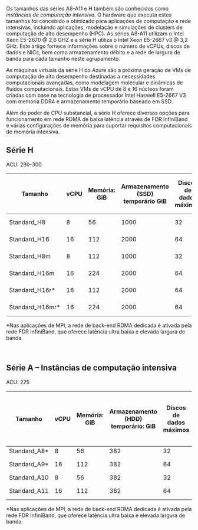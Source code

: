 
Os tamanhos das séries A8-A11 e H também são conhecidos como *instâncias de computação intensiva*. O hardware que executa estes tamanhos foi concebido e otimizado para aplicações de computação e rede intensivas, incluindo aplicações, modelação e simulações de clusters de computação de alto desempenho (HPC). As séries A8-A11 utilizam o Intel Xeon E5-2670 @ 2,6 GHZ e a série H utiliza o Intel Xeon E5-2667 v3 @ 3,2 GHz.  Este artigo fornece informações sobre o número de vCPUs, discos de dados e NICs, bem como armazenamento débito e a rede de largura de banda para cada tamanho neste agrupamento. 

As máquinas virtuais da série H do Azure são a próxima geração de VMs de computação de alto desempenho destinadas a necessidades computacionais avançadas, como modelagem molecular e dinâmicas de fluídos computacionais. Estas VMs de vCPU de 8 e 16 núcleos foram criadas com base na tecnologia de processador Intel Haswell E5-2667 V3 com memória DDR4 e armazenamento temporário baseado em SSD. 

Além do poder de CPU substancial, a série H oferece diversas opções para funcionamento em rede RDMA de baixa latência através de FDR InfiniBand e várias configurações de memória para suportar requisitos computacionais de memória intensiva.



## <a name="h-series"></a>Série H

ACU: 290-300

| Tamanho | vCPU | Memória: GiB | Armazenamento (SSD) temporário GiB | Discos de dados máximos | Débito máximo do disco: IOPS | NICs máximos |
| --- | --- | --- | --- | --- | --- | --- |
| Standard_H8 |8 |56 |1000 |32 |32 x 500 |2  |
| Standard_H16 |16 |112 |2000 |64 |64 x 500 |4 |
| Standard_H8m |8 |112 |1000 |32 |32 x 500 |2  |
| Standard_H16m |16 |224 |2000 |64 |64 x 500 |4  |
| Standard_H16r* |16 |112 |2000 |64 |64 x 500 |4  |
| Standard_H16mr* |16 |224 |2000 |64 |64 x 500 |4 |

*Nas aplicações de MPI, a rede de back-end RDMA dedicada é ativada pela rede FDR InfiniBand, que oferece latência ultra baixa e elevada largura de banda.

<br>



## <a name="a-series---compute-intensive-instances"></a>Série A – Instâncias de computação intensiva

ACU: 225

| Tamanho | vCPU | Memória: GiB | Armazenamento (HDD) temporário: GiB | Discos de dados máximos | Débito máximo do disco de dados: IOPS | NICs máximos|
| --- | --- | --- | --- | --- | --- | --- |
| Standard_A8* |8 |56 |382 |32 |32x500 |2 |
| Standard_A9* |16 |112 |382 |64 |64 x 500 |4 |
| Standard_A10 |8 |56 |382 |32 |32x500 |2  |
| Standard_A11 |16 |112 |382 |64 |64 x 500 |4 |

*Nas aplicações de MPI, a rede de back-end RDMA dedicada é ativada pela rede FDR InfiniBand, que oferece latência ultra baixa e elevada largura de banda.

<br>




